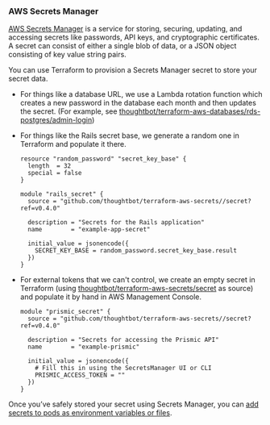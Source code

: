 
### AWS Secrets Manager

[AWS Secrets
Manager](https://docs.aws.amazon.com/secretsmanager/latest/userguide/intro.html)
is a service for storing, securing, updating, and accessing secrets like
passwords, API keys, and cryptographic certificates. A secret can
consist of either a single blob of data, or a JSON object consisting of
key value string pairs.

You can use Terraform to provision a Secrets Manager secret to store
your secret data.

  - For things like a database URL, we use a Lambda rotation function
    which creates a new password in the database each month and then
    updates the secret. (For example, see
    [thoughtbot/terraform-aws-databases/rds-postgres/admin-login](https://github.com/thoughtbot/terraform-aws-databases/tree/main/rds-postgres/admin-login))

  - <span class="inline-comment-marker" data-ref="eca7a0a0-b83d-49ab-b1a5-05ea4964344a">For
    things like the Rails secret base</span>, we generate a random one
    in Terraform and populate it there.
    
    <div class="code panel pdl" style="border-width: 1px;">
    
    <div class="codeContent panelContent pdl">
    
    ``` syntaxhighlighter-pre
    resource "random_password" "secret_key_base" {
      length  = 32
      special = false
    }
    
    module "rails_secret" {
      source = "github.com/thoughtbot/terraform-aws-secrets//secret?ref=v0.4.0"
    
      description = "Secrets for the Rails application"
      name        = "example-app-secret"
    
      initial_value = jsonencode({
        SECRET_KEY_BASE = random_password.secret_key_base.result
      })
    }
    ```
    
    </div>
    
    </div>

  - For external tokens that we can't control, we create an empty secret
    in Terraform (using
    [thoughtbot/terraform-aws-secrets/secret](https://github.com/thoughtbot/terraform-aws-secrets/tree/main/secret)
    as source) and populate it by hand in AWS Management Console.
    
    <div class="code panel pdl" style="border-width: 1px;">
    
    <div class="codeContent panelContent pdl">
    
    ``` syntaxhighlighter-pre
    module "prismic_secret" {
      source = "github.com/thoughtbot/terraform-aws-secrets//secret?ref=v0.4.0"
    
      description = "Secrets for accessing the Prismic API"
      name        = "example-prismic"
    
      initial_value = jsonencode({
        # Fill this in using the SecretsManager UI or CLI
        PRISMIC_ACCESS_TOKEN = ""
      })
    }
    ```
    
    </div>
    
    </div>

Once you’ve safely stored your secret using Secrets Manager, you can
[add secrets to pods as environment variables or
files](../../deploy/managing-secrets/mounting-secrets.md).
